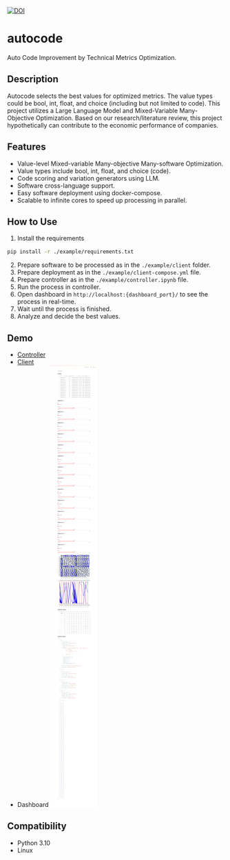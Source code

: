 [![DOI](https://zenodo.org/badge/DOI/10.5281/zenodo.13225517.svg)](https://doi.org/10.5281/zenodo.13225517)

# autocode

Auto Code Improvement by Technical Metrics Optimization.

## Description

Autocode selects the best values for optimized metrics. The value types could be bool, int, float, and choice (including
but not limited to code). This project utilizes a Large Language Model and Mixed-Variable Many-Objective Optimization.
Based on our research/literature review, this project hypothetically can contribute to the economic performance of
companies.

## Features

- Value-level Mixed-variable Many-objective Many-software Optimization.
- Value types include bool, int, float, and choice (code).
- Code scoring and variation generators using LLM.
- Software cross-language support.
- Easy software deployment using docker-compose.
- Scalable to infinite cores to speed up processing in parallel.

## How to Use

1. Install the requirements

```bash
pip install -r ./example/requirements.txt
```

2. Prepare software to be processed as in the `./example/client` folder.
3. Prepare deployment as in the `./example/client-compose.yml` file.
3. Prepare controller as in the `./example/controller.ipynb` file.
4. Run the process in controller.
5. Open dashboard in `http://localhost:{dashboard_port}/` to see the process in real-time.
6. Wait until the process is finished.
7. Analyze and decide the best values.

## Demo

- [Controller](./example/controller.ipynb)
- [Client](./example/client)
- Dashboard
  ![demo-1.png](demo-1.png)

## Compatibility

- Python 3.10
- Linux